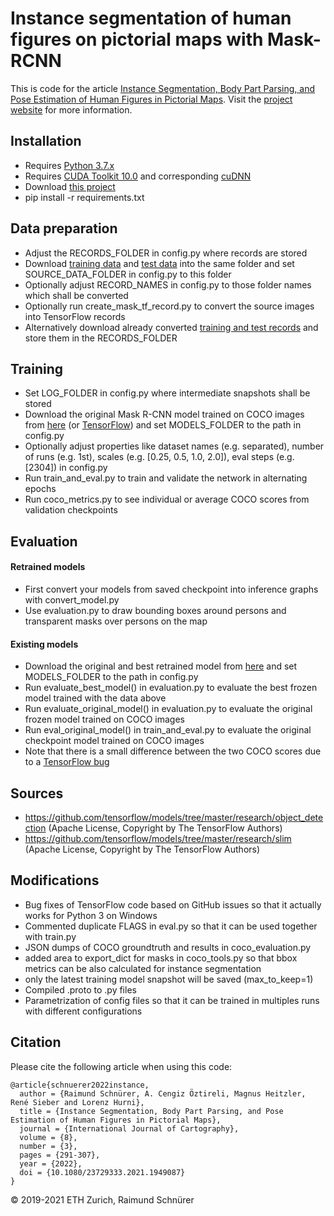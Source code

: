 # Instance segmentation of human figures on pictorial maps with Mask-RCNN

This is code for the article [Instance Segmentation, Body Part Parsing, and Pose Estimation of Human Figures in Pictorial Maps](https://doi.org/10.1080/23729333.2021.1949087). Visit the [project website](http://narrat3d.ethz.ch/segmentation-of-human-figures-in-pictorial-maps/) for more information.

## Installation

* Requires [Python 3.7.x](https://www.python.org/downloads/)
* Requires [CUDA Toolkit 10.0](https://developer.nvidia.com/cuda-downloads) and corresponding [cuDNN](https://developer.nvidia.com/rdp/cudnn-download)
* Download [this project](https://gitlab.ethz.ch/narrat3d/pictorial-maps-mask-rcnn/-/archive/master/pictorial-maps-mask-rcnn-master.zip)
* pip install -r requirements.txt

## Data preparation
* Adjust the RECORDS_FOLDER in config.py where records are stored
* Download [training data](https://ikgftp.ethz.ch/?u=w7pz&p=zmEX&path=/human_figures_on_maps_training_data.zip) and [test data](https://ikgftp.ethz.ch/?u=zehc&p=QG2Z&path=/human_figures_on_maps_test_data.zip) into the same folder and set SOURCE_DATA_FOLDER in config.py to this folder
* Optionally adjust RECORD_NAMES in config.py to those folder names which shall be converted
* Optionally run create_mask_tf_record.py to convert the source images into TensorFlow records
* Alternatively download already converted [training and test records](https://ikgftp.ethz.ch/?u=Ub6f&p=yFhR&path=/human_figures_on_maps_data.zip) and store them in the RECORDS_FOLDER

## Training
* Set LOG_FOLDER in config.py where intermediate snapshots shall be stored
* Download the original Mask R-CNN model trained on COCO images from [here](https://ikgftp.ethz.ch/?u=qj9J&p=Pc8P&path=/human_figures_on_maps_models.zip) (or [TensorFlow](http://download.tensorflow.org/models/object_detection/mask_rcnn_resnet101_atrous_coco_2018_01_28.tar.gz)) and set MODELS_FOLDER to the path in config.py
* Optionally adjust properties like dataset names (e.g. separated), number of runs (e.g. 1st), scales (e.g. [0.25, 0.5, 1.0, 2.0]), eval steps (e.g. [2304]) in config.py
* Run train_and_eval.py to train and validate the network in alternating epochs
* Run coco_metrics.py to see individual or average COCO scores from validation checkpoints

## Evaluation
#### Retrained models
* First convert your models from saved checkpoint into inference graphs with convert_model.py
* Use evaluation.py to draw bounding boxes around persons and transparent masks over persons on the map

#### Existing models
* Download the original and best retrained model from [here](https://ikgftp.ethz.ch/?u=qj9J&p=Pc8P&path=/human_figures_on_maps_models.zip) and set MODELS_FOLDER to the path in config.py
* Run evaluate_best_model() in evaluation.py to evaluate the best frozen model trained with the data above
* Run evaluate_original_model() in evaluation.py to evaluate the original frozen model trained on COCO images
* Run eval_original_model() in train_and_eval.py to evaluate the original checkpoint model trained on COCO images
* Note that there is a small difference between the two COCO scores due to a [TensorFlow bug](https://github.com/tensorflow/models/issues/8624)

## Sources
* https://github.com/tensorflow/models/tree/master/research/object_detection (Apache License, Copyright by The TensorFlow Authors)
* https://github.com/tensorflow/models/tree/master/research/slim (Apache License, Copyright by The TensorFlow Authors)

## Modifications
* Bug fixes of TensorFlow code based on GitHub issues so that it actually works for Python 3 on Windows
* Commented duplicate FLAGS in eval.py so that it can be used together with train.py 
* JSON dumps of COCO groundtruth and results in coco_evaluation.py
* added area to export_dict for masks in coco_tools.py so that bbox metrics can be also calculated for instance segmentation
* only the latest training model snapshot will be saved (max_to_keep=1)
* Compiled .proto to .py files
* Parametrization of config files so that it can be trained in multiples runs with different configurations

## Citation
Please cite the following article when using this code:
```
@article{schnuerer2022instance,
  author = {Raimund Schnürer, A. Cengiz Öztireli, Magnus Heitzler, René Sieber and Lorenz Hurni},
  title = {Instance Segmentation, Body Part Parsing, and Pose Estimation of Human Figures in Pictorial Maps},
  journal = {International Journal of Cartography},
  volume = {8},
  number = {3},
  pages = {291-307},
  year = {2022},
  doi = {10.1080/23729333.2021.1949087}
}
```

© 2019-2021 ETH Zurich, Raimund Schnürer

